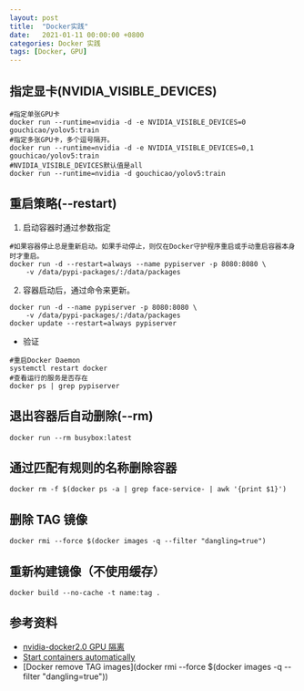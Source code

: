 ```yaml
---
layout: post
title:  "Docker实践"
date:   2021-01-11 00:00:00 +0800
categories: Docker 实践
tags: [Docker, GPU]
---
```


## 指定显卡(NVIDIA_VISIBLE_DEVICES)
```shell
#指定单张GPU卡
docker run --runtime=nvidia -d -e NVIDIA_VISIBLE_DEVICES=0 gouchicao/yolov5:train
#指定多张GPU卡，多个逗号隔开。
docker run --runtime=nvidia -d -e NVIDIA_VISIBLE_DEVICES=0,1 gouchicao/yolov5:train
#NVIDIA_VISIBLE_DEVICES默认值是all
docker run --runtime=nvidia -d gouchicao/yolov5:train
```

## 重启策略(--restart)
1. 启动容器时通过参数指定
```shell
#如果容器停止总是重新启动。如果手动停止，则仅在Docker守护程序重启或手动重启容器本身时才重启。 
docker run -d --restart=always --name pypiserver -p 8080:8080 \
    -v /data/pypi-packages/:/data/packages
```

2. 容器启动后，通过命令来更新。
```shell
docker run -d --name pypiserver -p 8080:8080 \
    -v /data/pypi-packages/:/data/packages
docker update --restart=always pypiserver
```

* 验证
```shell
#重启Docker Daemon
systemctl restart docker
#查看运行的服务是否存在
docker ps | grep pypiserver
```

## 退出容器后自动删除(--rm)
```shell
docker run --rm busybox:latest
```

## 通过匹配有规则的名称删除容器
```shell
docker rm -f $(docker ps -a | grep face-service- | awk '{print $1}')
```

## 删除 <none> TAG 镜像
```shell
docker rmi --force $(docker images -q --filter "dangling=true")
```

## 重新构建镜像（不使用缓存）
```shell
docker build --no-cache -t name:tag . 
```

## 参考资料
* [nvidia-docker2.0 GPU 隔离](https://ld246.com/article/1511781062916)
* [Start containers automatically](https://docs.docker.com/config/containers/start-containers-automatically/)
* [Docker remove <none> TAG images](docker rmi --force $(docker images -q --filter "dangling=true"))
